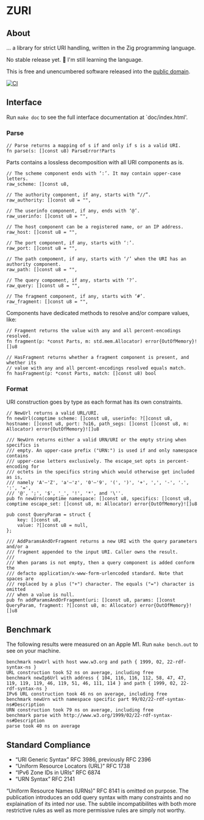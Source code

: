 # ZURI

## About

… a library for strict URI handling, written in the Zig programming language.

No stable release yet. 🚧 I'm still learning the language.

This is free and unencumbered software released into the
[public domain](https://creativecommons.org/publicdomain/zero/1.0).

[![CI](https://github.com/pascaldekloe/zuri/actions/workflows/ci.yml/badge.svg)](https://github.com/pascaldekloe/zuri/actions/workflows/ci.yml)


## Interface

Run `make doc` to see the full interface documentation at `doc/index.html'.


### Parse

```zig
// Parse returns a mapping of s if and only if s is a valid URI.
fn parse(s: []const u8) ParseError!Parts
```

Parts contains a lossless decomposition with all URI components as is.

```zig
// The scheme component ends with ‘:’. It may contain upper-case letters.
raw_scheme: []const u8,

// The authority component, if any, starts with “//”.
raw_authority: []const u8 = "",

// The userinfo component, if any, ends with ‘@’.
raw_userinfo: []const u8 = "",

// The host component can be a registered name, or an IP address.
raw_host: []const u8 = "",

// The port component, if any, starts with ‘:’.
raw_port: []const u8 = "",

// The path compoment, if any, starts with ‘/’ when the URI has an authority component.
raw_path: []const u8 = "",

// The query compoment, if any, starts with ‘?’.
raw_query: []const u8 = "",

// The fragment component, if any, starts with ‘#’.
raw_fragment: []const u8 = "",
```

Components have dedicated methods to resolve and/or compare values, like:

```zig
// Fragment returns the value with any and all percent-encodings resolved.
fn fragment(p: *const Parts, m: std.mem.Allocator) error{OutOfMemory}![]u8

// HasFragment returns whether a fragment component is present, and whether its
// value with any and all percent-encodings resolved equals match.
fn hasFragment(p: *const Parts, match: []const u8) bool
```

### Format

URI construction goes by type as each format has its own constraints.

```zig
// NewUrl returns a valid URL/URI.
fn newUrl(comptime scheme: []const u8, userinfo: ?[]const u8, hostname: []const u8, port: ?u16, path_segs: []const []const u8, m: Allocator) error{OutOfMemory}![]u8
```

```zig
/// NewUrn returns either a valid URN/URI or the empty string when specifics is
/// empty. An upper-case prefix ("URN:") is used if and only namespace contains
/// upper-case letters exclusively. The escape_set opts in percent-encoding for
/// octets in the specifics string which would otherwise get included as is,
/// namely 'A'–'Z', 'a'–'z', '0'–'9', '(', ')', '+', ',', '-', '.', ':', '=',
/// '@', ';', '$', '_', '!', '*', and '\''.
pub fn newUrn(comptime namespace: []const u8, specifics: []const u8, comptime escape_set: []const u8, m: Allocator) error{OutOfMemory}![]u8
```

```zig
pub const QueryParam = struct {
    key: []const u8,
    value: ?[]const u8 = null,
};

/// AddParamsAndOrFragment returns a new URI with the query parameters and/or a
/// fragment appended to the input URI. Caller owns the result.
///
/// When params is not empty, then a query component is added conform the
/// defacto application/x-www-form-urlencoded standard. Note that spaces are
/// replaced by a plus ("+") character. The equals ("=") character is omitted
/// when a value is null.
pub fn addParamsAndOrFragment(uri: []const u8, params: []const QueryParam, fragment: ?[]const u8, m: Allocator) error{OutOfMemory}![]u8
```


## Benchmark

The following results were measured on an Apple M1. Run `make bench.out` to see
on your machine.

```
benchmark newUrl with host www.w3.org and path { 1999, 02, 22-rdf-syntax-ns }
URL construction took 52 ns on average, including free
benchmark newIp6Url with address { 104, 116, 116, 112, 58, 47, 47, 119, 119, 119, 46, 119, 51, 46, 111, 114 } and path { 1999, 02, 22-rdf-syntax-ns }
IPv6 URL construction took 46 ns on average, including free
benchmark newUrn with namespace specific part 99/02/22-rdf-syntax-ns#Description
URN construction took 79 ns on average, including free
benchmark parse with http://www.w3.org/1999/02/22-rdf-syntax-ns#Description
parse took 40 ns on average
```


## Standard Compliance

 * “URI Generic Syntax” RFC 3986, previously RFC 2396
 * “Uniform Resource Locators (URL)” RFC 1738
 * “IPv6 Zone IDs in URIs” RFC 6874
 * “URN Syntax” RFC 2141

“Uniform Resource Names (URNs)” RFC 8141 is omitted on purpose. The publication
introduces an odd query syntax with many constraints and no explaination of its
inted nor use. The subtile incompatibilites with both more restrictive rules as
well as more permissive rules are simply not worthy.
